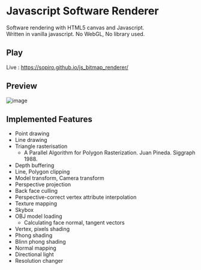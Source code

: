 # Javascript Software Renderer

Software rendering with HTML5 canvas and Javascript.  
Written in vanilla javascript. No WebGL, No library used.

## Play
Live : https://sopiro.github.io/js_bitmap_renderer/

## Preview 
![image](.github/0b3e605.gif)

## Implemented Features
- Point drawing
- Line drawing
- Triangle rasterisation
  - A Parallel Algorithm for Polygon Rasterization. Juan Pineda. Siggraph 1988.
- Depth buffering
- Line, Polygon clipping
- Model transform, Camera transform
- Perspective projection
- Back face culling
- Perspective-correct vertex attribute interpolation
- Texture mapping
- Skybox
- OBJ model loading
  - Calculating face normal, tangent vectors
- Vertex, pixels shading
- Phong shading
- Blinn phong shading
- Normal mapping
- Directional light
- Resolution changer
